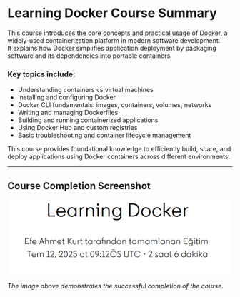 # Learning Docker Course Summary

This course introduces the core concepts and practical usage of Docker, a widely-used containerization platform in modern software development.  
It explains how Docker simplifies application deployment by packaging software and its dependencies into portable containers.

### Key topics include:
- Understanding containers vs virtual machines  
- Installing and configuring Docker  
- Docker CLI fundamentals: images, containers, volumes, networks  
- Writing and managing Dockerfiles  
- Building and running containerized applications  
- Using Docker Hub and custom registries  
- Basic troubleshooting and container lifecycle management

This course provides foundational knowledge to efficiently build, share, and deploy applications using Docker containers across different environments.

---

## Course Completion Screenshot

![Kurs Tamamlama Ekran Görüntüsü](screenshots/learning-docker-completion.png)

*The image above demonstrates the successful completion of the course.*

